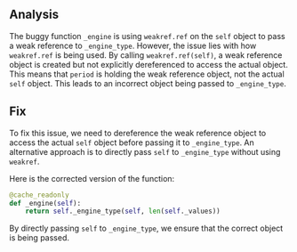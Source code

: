 ## Analysis
The buggy function `_engine` is using `weakref.ref` on the `self` object to pass a weak reference to `_engine_type`. However, the issue lies with how `weakref.ref` is being used. By calling `weakref.ref(self)`, a weak reference object is created but not explicitly dereferenced to access the actual object. This means that `period` is holding the weak reference object, not the actual `self` object. This leads to an incorrect object being passed to `_engine_type`.

## Fix
To fix this issue, we need to dereference the weak reference object to access the actual `self` object before passing it to `_engine_type`. An alternative approach is to directly pass `self` to `_engine_type` without using `weakref`.

Here is the corrected version of the function:

```python
@cache_readonly
def _engine(self):
    return self._engine_type(self, len(self._values))
``` 

By directly passing `self` to `_engine_type`, we ensure that the correct object is being passed.